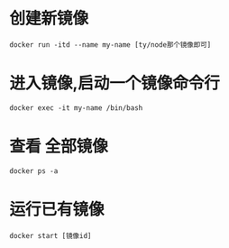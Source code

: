 # 创建新镜像
`docker run -itd --name my-name [ty/node那个镜像即可]`

# 进入镜像,启动一个镜像命令行
`docker exec -it my-name /bin/bash`

# 查看 全部镜像
`docker ps -a`

#  运行已有镜像
`docker start [镜像id]`